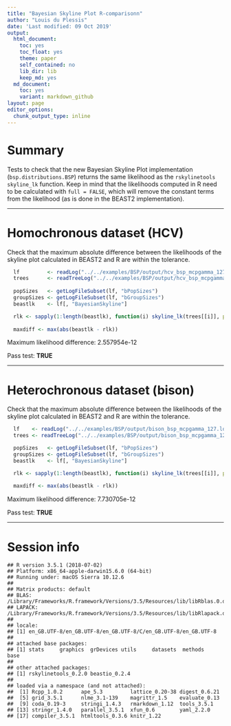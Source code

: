 ```yaml
---
title: "Bayesian Skyline Plot R-comparisonn"
author: "Louis du Plessis"
date: 'Last modified: 09 Oct 2019'
output:
  html_document:
    toc: yes
    toc_float: yes
    theme: paper
    self_contained: no
    lib_dir: lib
    keep_md: yes
  md_document:
    toc: yes
    variant: markdown_github
layout: page
editor_options: 
  chunk_output_type: inline
---
```


# Summary

Tests to check that the new Bayesian Skyline Plot implementation (`bsp.distributions.BSP`) returns the same likelihood as the `rskylinetools` `skyline_lk` function.
Keep in mind that the likelihoods computed in R need to be calculated with `full = FALSE`, which will remove the constant terms from the likelihood (as is done in the
BEAST2 implementation).

    



---
  
# Homochronous dataset (HCV)
  
Check that the maximum absolute difference between the likelihoods of the skyline plot calculated in BEAST2 and R are within the tolerance.


```r
  lf         <- readLog("../../examples/BSP/output/hcv_bsp_mcpgamma_127.log", burnin=0)
  trees      <- readTreeLog("../../examples/BSP/output/hcv_bsp_mcpgamma_127.trees", burnin=0)
  
  popSizes   <- getLogFileSubset(lf, "bPopSizes")
  groupSizes <- getLogFileSubset(lf, "bGroupSizes")
  beastlk    <- lf[, "BayesianSkyline"]

  rlk <- sapply(1:length(beastlk), function(i) skyline_lk(trees[[i]], popSizes = popSizes[i,], segmentSizes = groupSizes[i,], full=FALSE))
  
  maxdiff <- max(abs(beastlk - rlk))
```

Maximum likelihood difference: 2.557954e-12

Pass test: **TRUE**


---

# Heterochronous dataset (bison)

Check that the maximum absolute difference between the likelihoods of the skyline plot calculated in BEAST2 and R are within the tolerance.


```r
  lf    <- readLog("../../examples/BSP/output/bison_bsp_mcpgamma_127.log", burnin=0)
  trees <- readTreeLog("../../examples/BSP/output/bison_bsp_mcpgamma_127.trees", burnin=0)

  popSizes   <- getLogFileSubset(lf, "bPopSizes")
  groupSizes <- getLogFileSubset(lf, "bGroupSizes")
  beastlk    <- lf[, "BayesianSkyline"]

  rlk <- sapply(1:length(beastlk), function(i) skyline_lk(trees[[i]], popSizes = popSizes[i,], segmentSizes = groupSizes[i,], full=FALSE))
  
  maxdiff <- max(abs(beastlk - rlk))
```

Maximum likelihood difference: 7.730705e-12

Pass test: **TRUE**

---

# Session info


```
## R version 3.5.1 (2018-07-02)
## Platform: x86_64-apple-darwin15.6.0 (64-bit)
## Running under: macOS Sierra 10.12.6
## 
## Matrix products: default
## BLAS: /Library/Frameworks/R.framework/Versions/3.5/Resources/lib/libRblas.0.dylib
## LAPACK: /Library/Frameworks/R.framework/Versions/3.5/Resources/lib/libRlapack.dylib
## 
## locale:
## [1] en_GB.UTF-8/en_GB.UTF-8/en_GB.UTF-8/C/en_GB.UTF-8/en_GB.UTF-8
## 
## attached base packages:
## [1] stats     graphics  grDevices utils     datasets  methods   base     
## 
## other attached packages:
## [1] rskylinetools_0.2.0 beastio_0.2.4      
## 
## loaded via a namespace (and not attached):
##  [1] Rcpp_1.0.2      ape_5.3         lattice_0.20-38 digest_0.6.21  
##  [5] grid_3.5.1      nlme_3.1-139    magrittr_1.5    evaluate_0.13  
##  [9] coda_0.19-3     stringi_1.4.3   rmarkdown_1.12  tools_3.5.1    
## [13] stringr_1.4.0   parallel_3.5.1  xfun_0.6        yaml_2.2.0     
## [17] compiler_3.5.1  htmltools_0.3.6 knitr_1.22
```


